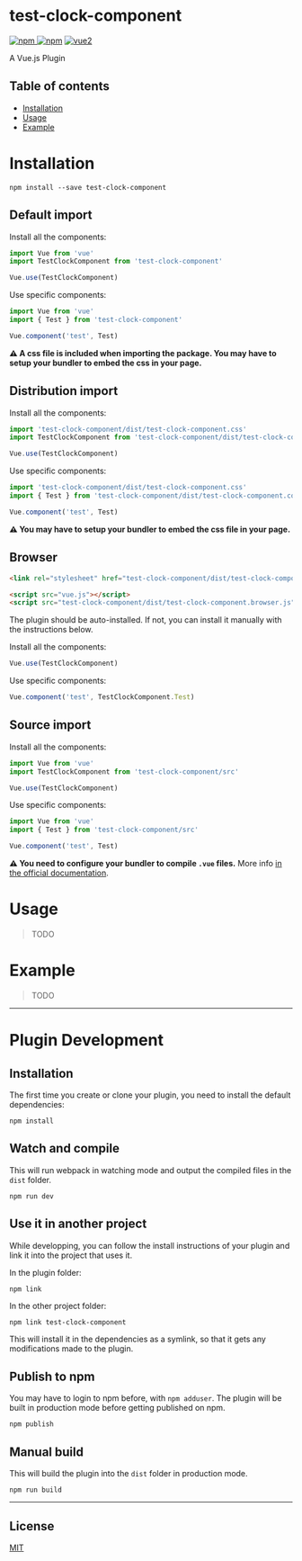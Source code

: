 # test-clock-component

[![npm](https://img.shields.io/npm/v/test-clock-component.svg) ![npm](https://img.shields.io/npm/dm/test-clock-component.svg)](https://www.npmjs.com/package/test-clock-component)
[![vue2](https://img.shields.io/badge/vue-2.x-brightgreen.svg)](https://vuejs.org/)

A Vue.js Plugin

## Table of contents

- [Installation](#installation)
- [Usage](#usage)
- [Example](#example)

# Installation

```
npm install --save test-clock-component
```

## Default import

Install all the components:

```javascript
import Vue from 'vue'
import TestClockComponent from 'test-clock-component'

Vue.use(TestClockComponent)
```

Use specific components:

```javascript
import Vue from 'vue'
import { Test } from 'test-clock-component'

Vue.component('test', Test)
```

**⚠️ A css file is included when importing the package. You may have to setup your bundler to embed the css in your page.**

## Distribution import

Install all the components:

```javascript
import 'test-clock-component/dist/test-clock-component.css'
import TestClockComponent from 'test-clock-component/dist/test-clock-component.common'

Vue.use(TestClockComponent)
```

Use specific components:

```javascript
import 'test-clock-component/dist/test-clock-component.css'
import { Test } from 'test-clock-component/dist/test-clock-component.common'

Vue.component('test', Test)
```

**⚠️ You may have to setup your bundler to embed the css file in your page.**

## Browser

```html
<link rel="stylesheet" href="test-clock-component/dist/test-clock-component.css"/>

<script src="vue.js"></script>
<script src="test-clock-component/dist/test-clock-component.browser.js"></script>
```

The plugin should be auto-installed. If not, you can install it manually with the instructions below.

Install all the components:

```javascript
Vue.use(TestClockComponent)
```

Use specific components:

```javascript
Vue.component('test', TestClockComponent.Test)
```

## Source import

Install all the components:

```javascript
import Vue from 'vue'
import TestClockComponent from 'test-clock-component/src'

Vue.use(TestClockComponent)
```

Use specific components:

```javascript
import Vue from 'vue'
import { Test } from 'test-clock-component/src'

Vue.component('test', Test)
```

**⚠️ You need to configure your bundler to compile `.vue` files.** More info [in the official documentation](https://vuejs.org/v2/guide/single-file-components.html).

# Usage

> TODO

# Example

> TODO

---

# Plugin Development

## Installation

The first time you create or clone your plugin, you need to install the default dependencies:

```
npm install
```

## Watch and compile

This will run webpack in watching mode and output the compiled files in the `dist` folder.

```
npm run dev
```

## Use it in another project

While developping, you can follow the install instructions of your plugin and link it into the project that uses it.

In the plugin folder:

```
npm link
```

In the other project folder:

```
npm link test-clock-component
```

This will install it in the dependencies as a symlink, so that it gets any modifications made to the plugin.

## Publish to npm

You may have to login to npm before, with `npm adduser`. The plugin will be built in production mode before getting published on npm.

```
npm publish
```

## Manual build

This will build the plugin into the `dist` folder in production mode.

```
npm run build
```

---

## License

[MIT](http://opensource.org/licenses/MIT)
